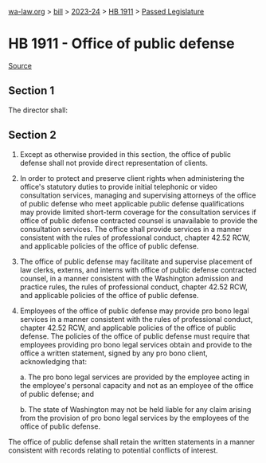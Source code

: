 [wa-law.org](/) > [bill](/bill/) > [2023-24](/bill/2023-24/) > [HB 1911](/bill/2023-24/hb/1911/) > [Passed Legislature](/bill/2023-24/hb/1911/S.PL/)

# HB 1911 - Office of public defense

[Source](http://lawfilesext.leg.wa.gov/biennium/2023-24/Pdf/Bills/House%20Passed%20Legislature/1911-S.PL.pdf)

## Section 1
The director shall:

## Section 2
1. Except as otherwise provided in this section, the office of public defense shall not provide direct representation of clients.

2. In order to protect and preserve client rights when administering the office's statutory duties to provide initial telephonic or video consultation services, managing and supervising attorneys of the office of public defense who meet applicable public defense qualifications may provide limited short-term coverage for the consultation services if office of public defense contracted counsel is unavailable to provide the consultation services. The office shall provide services in a manner consistent with the rules of professional conduct, chapter 42.52 RCW, and applicable policies of the office of public defense.

3. The office of public defense may facilitate and supervise placement of law clerks, externs, and interns with office of public defense contracted counsel, in a manner consistent with the Washington admission and practice rules, the rules of professional conduct, chapter 42.52 RCW, and applicable policies of the office of public defense.

4. Employees of the office of public defense may provide pro bono legal services in a manner consistent with the rules of professional conduct, chapter 42.52 RCW, and applicable policies of the office of public defense. The policies of the
office of public defense must require that employees providing pro bono legal services obtain and provide to the office a written statement, signed by any pro bono client, acknowledging that:

    a. The pro bono legal services are provided by the employee acting in the employee's personal capacity and not as an employee of the office of public defense; and

    b. The state of Washington may not be held liable for any claim arising from the provision of pro bono legal services by the employees of the office of public defense.

The office of public defense shall retain the written statements in a manner consistent with records relating to potential conflicts of interest.
